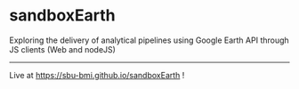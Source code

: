 # sandboxEarth

Exploring the delivery of analytical pipelines using Google Earth API through JS clients (Web and nodeJS)

___

Live at https://sbu-bmi.github.io/sandboxEarth !
